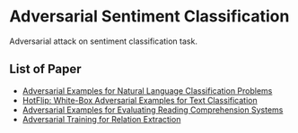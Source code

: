 # Adversarial Sentiment Classification

Adversarial attack on sentiment classification task.

## List of Paper
- [Adversarial Examples for Natural Language Classification Problems](https://openreview.net/forum?id=r1QZ3zbAZ)
- [HotFlip: White-Box Adversarial Examples for Text Classification](http://aclweb.org/anthology/P18-2006)
- [Adversarial Examples for Evaluating Reading Comprehension Systems](https://www.aclweb.org/anthology/D17-1215)
- [Adversarial Training for Relation Extraction](https://people.eecs.berkeley.edu/~russell/papers/emnlp17-relation.pdf)
